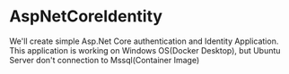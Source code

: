 # AspNetCoreIdentity
 We'll create simple Asp.Net Core authentication and Identity Application. This application is working on Windows OS(Docker Desktop), but Ubuntu Server don't connection to Mssql(Container Image)
